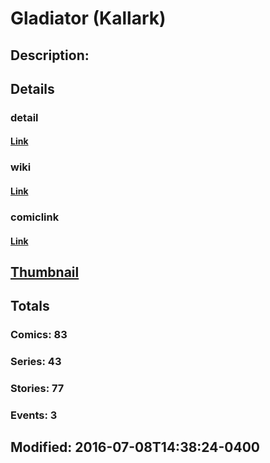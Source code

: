 # Gladiator (Kallark)
## Description: 
## Details
### detail
#### [Link](http://marvel.com/comics/characters/1009321/gladiator_kallark?utm_campaign=apiRef&utm_source=225578a89fc76f3d20fbffda5d17a88d)
### wiki
#### [Link](http://marvel.com/universe/Gladiator_%28Kallark%29?utm_campaign=apiRef&utm_source=225578a89fc76f3d20fbffda5d17a88d)
### comiclink
#### [Link](http://marvel.com/comics/characters/1009321/gladiator_kallark?utm_campaign=apiRef&utm_source=225578a89fc76f3d20fbffda5d17a88d)
## [Thumbnail](http://i.annihil.us/u/prod/marvel/i/mg/9/03/52696b33b7920.jpg)
## Totals
### Comics: 83
### Series: 43
### Stories: 77
### Events: 3
## Modified: 2016-07-08T14:38:24-0400